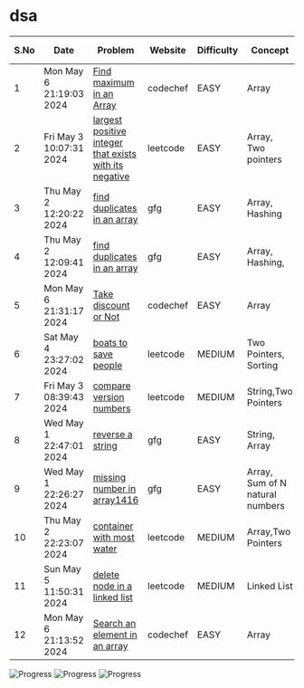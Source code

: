 # dsa

|S.No| Date | Problem | Website | Difficulty | Concept |Solved In|
| ----------- | ----------- | ----------- | ----------- | ----------- | ----------- | ----------- |
| 1 |Mon May  6 21:19:03 2024 | [Find maximum in an Array](https://www.codechef.com/practice/course/arrays/ARRAYS/problems/UWCOI20A) | codechef | EASY | Array|cpp|
| 2 |Fri May  3 10:07:31 2024 | [largest positive integer that exists with its negative](https://leetcode.com/problems/largest-positive-integer-that-exists-with-its-negative/) | leetcode | EASY | Array, Two pointers|cpp|
| 3 |Thu May  2 12:20:22 2024 | [find duplicates in an array](https://www.geeksforgeeks.org/problems/find-duplicates-in-an-array/1) | gfg | EASY | Array, Hashing|py|
| 4 |Thu May  2 12:09:41 2024 | [find duplicates in an array](https://www.geeksforgeeks.org/problems/find-duplicates-in-an-array/1) | gfg | EASY | Array, Hashing,|cpp|
| 5 |Mon May  6 21:31:17 2024 | [Take discount or Not](https://www.codechef.com/practice/course/arrays/ARRAYS/problems/DISCOUNTT) | codechef | EASY | Array|cpp|
| 6 |Sat May  4 23:27:02 2024 | [boats to save people](https://leetcode.com/problems/boats-to-save-people/) | leetcode | MEDIUM | Two Pointers, Sorting|cpp|
| 7 |Fri May  3 08:39:43 2024 | [compare version numbers](https://leetcode.com/problems/compare-version-numbers/) | leetcode | MEDIUM | String,Two Pointers|py|
| 8 |Wed May  1 22:47:01 2024 | [reverse a string](https://www.geeksforgeeks.org/problems/reverse-a-string/1) | gfg | EASY | String, Array|cpp|
| 9 |Wed May  1 22:26:27 2024 | [missing number in array1416](https://www.geeksforgeeks.org/problems/missing-number-in-array1416/1) | gfg | EASY | Array, Sum of N natural numbers|cpp|
| 10 |Thu May  2 22:23:07 2024 | [container with most water](https://leetcode.com/problems/container-with-most-water/) | leetcode | MEDIUM | Array,Two Pointers|cpp|
| 11 |Sun May  5 11:50:31 2024 | [delete node in a linked list](https://leetcode.com/problems/delete-node-in-a-linked-list/) | leetcode | MEDIUM | Linked List|cpp|
| 12 |Mon May  6 21:13:52 2024 | [Search an element in an array](https://www.codechef.com/practice/course/arrays/ARRAYS/problems/SEARCHINARR) | codechef | EASY | Array|cpp|


![Progress](https://progress-bar.dev/66/?title=easy)
![Progress](https://progress-bar.dev/33/?title=medium)
![Progress](https://progress-bar.dev/0/?title=hard)
